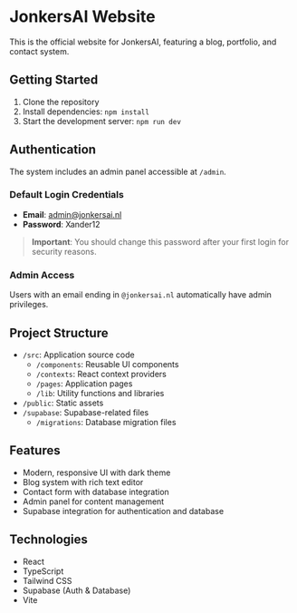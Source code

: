 # JonkersAI Website

This is the official website for JonkersAI, featuring a blog, portfolio, and contact system.

## Getting Started

1. Clone the repository
2. Install dependencies: `npm install`
3. Start the development server: `npm run dev`

## Authentication

The system includes an admin panel accessible at `/admin`. 

### Default Login Credentials
- **Email**: admin@jonkersai.nl
- **Password**: Xander12

> **Important**: You should change this password after your first login for security reasons.

### Admin Access
Users with an email ending in `@jonkersai.nl` automatically have admin privileges.

## Project Structure

- `/src`: Application source code
  - `/components`: Reusable UI components
  - `/contexts`: React context providers
  - `/pages`: Application pages
  - `/lib`: Utility functions and libraries
- `/public`: Static assets
- `/supabase`: Supabase-related files
  - `/migrations`: Database migration files

## Features

- Modern, responsive UI with dark theme
- Blog system with rich text editor
- Contact form with database integration
- Admin panel for content management
- Supabase integration for authentication and database

## Technologies

- React
- TypeScript
- Tailwind CSS
- Supabase (Auth & Database)
- Vite